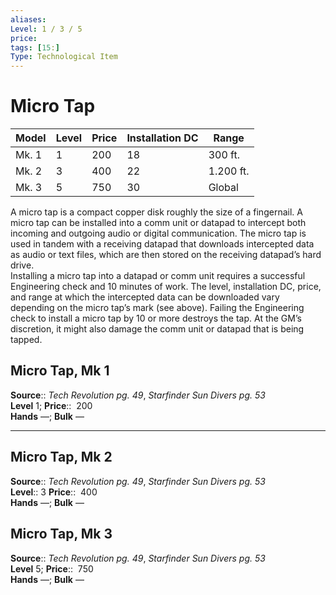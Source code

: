 ```yaml
---
aliases: 
Level: 1 / 3 / 5 
price:  
tags: [15:]
Type: Technological Item
---
```


# Micro Tap

| Model | Level | Price | Installation DC | Range     |
| ----- | ----- | ----- | --------------- | --------- |
| Mk. 1 | 1     | 200   | 18              | 300 ft.   |
| Mk. 2 | 3     | 400   | 22              | 1.200 ft. |
| Mk. 3 | 5     | 750   | 30              | Global          |

A micro tap is a compact copper disk roughly the size of a fingernail. A micro tap can be installed into a comm unit or datapad to intercept both incoming and outgoing audio or digital communication. The micro tap is used in tandem with a receiving datapad that downloads intercepted data as audio or text files, which are then stored on the receiving datapad’s hard drive.  
Installing a micro tap into a datapad or comm unit requires a successful Engineering check and 10 minutes of work. The level, installation DC, price, and range at which the intercepted data can be downloaded vary depending on the micro tap’s mark (see above). Failing the Engineering check to install a micro tap by 10 or more destroys the tap. At the GM’s discretion, it might also damage the comm unit or datapad that is being tapped.  

## Micro Tap, Mk 1

**Source**:: _Tech Revolution pg. 49_, _Starfinder Sun Divers pg. 53_  
**Level** 1;
**Price**::  200  
**Hands** —; **Bulk** —

---

## Micro Tap, Mk 2

**Source**:: _Tech Revolution pg. 49_, _Starfinder Sun Divers pg. 53_  
**Level**:: 3
**Price**::  400  
**Hands** —; **Bulk** —

## Micro Tap, Mk 3

**Source**:: _Tech Revolution pg. 49_, _Starfinder Sun Divers pg. 53_  
**Level** 5;
**Price**::  750  
**Hands** —; **Bulk** —
